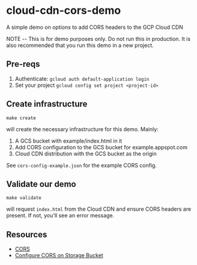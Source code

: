 # cloud-cdn-cors-demo
A simple demo on options to add CORS headers to the GCP Cloud CDN

NOTE -- This is for demo purposes only. Do not run this in production.
It is also recommended that you run this demo in a new project.


## Pre-reqs

1. Authenticate: `gcloud auth default-application login`
2. Set your project `gcloud config set project <project-id>`


## Create infrastructure

`make create`

will create the necessary infrastructure for this demo. Mainly:

1. A GCS bucket with example/index.html in it
2. Add CORS configuration to the GCS bucket for example.appspot.com
2. Cloud CDN distribution with the GCS bucket as the origin

See `cors-config-example.json` for the example CORS config.


## Validate our demo

`make validate`

will request `index.html` from the Cloud CDN and ensure
CORS headers are present. If not, you'll see an error message.


## Resources
* [CORS](https://cloud.google.com/storage/docs/cross-origin)
* [Configure CORS on Storage Bucket](https://cloud.google.com/storage/docs/configuring-cors)
